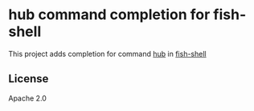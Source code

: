 # hub command completion for fish-shell

This project adds completion for command [hub](https://github.com/github/hub) in [fish-shell](https://fishshell.com/)

## License

Apache 2.0

